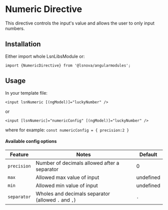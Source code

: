 # Numeric Directive

This directive controls the input's value and allows the user to only input numbers.

## Installation
Either import whole LsnLibsModule or: 

`import {NumericDirective} from '@lsnova/angularmodules';`

## Usage
In your template file:

`<input lsnNumeric [(ngModel)]="luckyNumber" />`

or

`<input [lsnNumeric]="numericConfig" [(ngModel)]="luckyNumber" />`

where for example: `const numericConfig = { precision:2 }`

#### Available config options

| Feature          | Notes                                                  | Default         |
|------------------|--------------------------------------------------------|--------------|
| `precision`      | Number of decimals allowed after a separator           |   0          |
| `max`            | Allowed max value of input                             |   undefined  |
| `min`            | Allowed min value of input                             |   undefined  |
| `separator`      | Wholes and decimals separator (allowed `.` and `,`)    |   `.`        |

